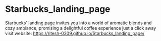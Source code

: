 # Starbucks_landing_page
Starbucks' landing page invites you into a world of aromatic blends and cozy ambiance, promising a delightful coffee experience just a click away
visit website: https://ritesh-0309.github.io/Starbucks_landing_page/
